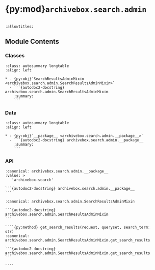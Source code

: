 # {py:mod}`archivebox.search.admin`

```{py:module} archivebox.search.admin
```

```{autodoc2-docstring} archivebox.search.admin
:allowtitles:
```

## Module Contents

### Classes

````{list-table}
:class: autosummary longtable
:align: left

* - {py:obj}`SearchResultsAdminMixin <archivebox.search.admin.SearchResultsAdminMixin>`
  - ```{autodoc2-docstring} archivebox.search.admin.SearchResultsAdminMixin
    :summary:
    ```
````

### Data

````{list-table}
:class: autosummary longtable
:align: left

* - {py:obj}`__package__ <archivebox.search.admin.__package__>`
  - ```{autodoc2-docstring} archivebox.search.admin.__package__
    :summary:
    ```
````

### API

````{py:data} __package__
:canonical: archivebox.search.admin.__package__
:value: >
   'archivebox.search'

```{autodoc2-docstring} archivebox.search.admin.__package__
```

````

`````{py:class} SearchResultsAdminMixin
:canonical: archivebox.search.admin.SearchResultsAdminMixin

```{autodoc2-docstring} archivebox.search.admin.SearchResultsAdminMixin
```

````{py:method} get_search_results(request, queryset, search_term: str)
:canonical: archivebox.search.admin.SearchResultsAdminMixin.get_search_results

```{autodoc2-docstring} archivebox.search.admin.SearchResultsAdminMixin.get_search_results
```

````

`````
